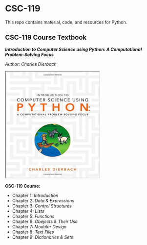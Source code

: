 # CSC-119
This repo contains material, code, and resources for Python.

## CSC-119 Course Textbook 
**_Introduction to Computer Science using Python: A Computational Problem-Solving Focus_** 

_Author: Charles Dierbach_

<p align ="left">
  <img width="310" height="350" src="https://github.com/m-gaucher/ACC_Dev/blob/master/img/python_tbook.jpg">
</p>

**__CSC-119 Course:__**
* Chapter 1: _Introduction_
* Chapter 2: _Data & Expressions_
* Chapter 3: _Control Structures_
* Chapter 4: _Lists_
* Chapter 5: _Functions_
* Chapter 6: _Obejects & Their Use_
* Chapter 7: _Modular Design_
* Chapter 8: _Text Files_
* Chapter 9: _Dictionaries & Sets_
